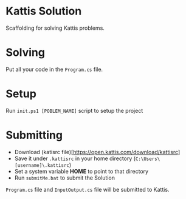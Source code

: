# Kattis Solution
Scaffolding for solving Kattis problems.

# Solving
Put all your code in the `Program.cs` file.

# Setup
Run `init.ps1 [POBLEM_NAME]` script to setup the project

# Submitting
* Download (katisrc file)[https://open.kattis.com/download/kattisrc]
* Save it under `.kattisrc` in your home directory (`C:\Users\[username]\.kattisrc`)
* Set a system variable **HOME** to point to that directory
* Run `submitMe.bat` to submit the Solution

`Program.cs` file and `InputOutput.cs` file will be submitted to Kattis.
